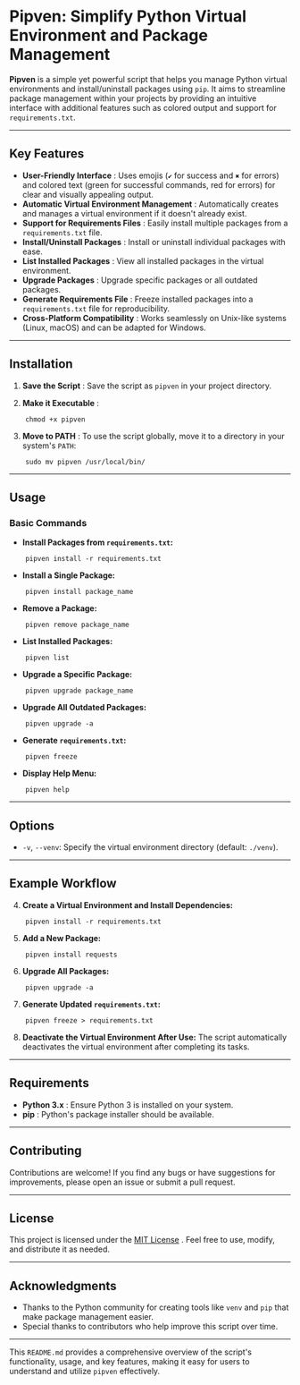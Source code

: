 # Pipven: Simplify Python Virtual Environment and Package Management

**Pipven** is a simple yet powerful script that helps you manage Python virtual environments and install/uninstall packages using `pip`. It aims to streamline package management within your projects by providing an intuitive interface with additional features such as colored output and support for `requirements.txt`.

---

## Key Features

- **User-Friendly Interface** : Uses emojis (`✔` for success and `✖` for errors) and colored text (green for successful commands, red for errors) for clear and visually appealing output.
- **Automatic Virtual Environment Management** : Automatically creates and manages a virtual environment if it doesn't already exist.
- **Support for Requirements Files** : Easily install multiple packages from a `requirements.txt` file.
- **Install/Uninstall Packages** : Install or uninstall individual packages with ease.
- **List Installed Packages** : View all installed packages in the virtual environment.
- **Upgrade Packages** : Upgrade specific packages or all outdated packages.
- **Generate Requirements File** : Freeze installed packages into a `requirements.txt` file for reproducibility.
- **Cross-Platform Compatibility** : Works seamlessly on Unix-like systems (Linux, macOS) and can be adapted for Windows.

---

## Installation

1. **Save the Script** : Save the script as `pipven` in your project directory.
    
2. **Make it Executable** :
    
```
    chmod +x pipven
```
    
3. **Move to PATH** : To use the script globally, move it to a directory in your system's `PATH`:
    
```
    sudo mv pipven /usr/local/bin/
```
    

---

## Usage

### Basic Commands

- **Install Packages from `requirements.txt`:**
    
```
    pipven install -r requirements.txt
```
    
- **Install a Single Package:**
    
```
    pipven install package_name
```
    
- **Remove a Package:**
    
```
    pipven remove package_name
```
    
- **List Installed Packages:**
    
```
    pipven list
```
    
- **Upgrade a Specific Package:**
    
```
    pipven upgrade package_name
```
    
- **Upgrade All Outdated Packages:**
    
```
    pipven upgrade -a
```
    
- **Generate `requirements.txt`:**
    
```
    pipven freeze
```
    
- **Display Help Menu:**
    
```
    pipven help
```
    

---

## Options

- `-v`, `--venv`: Specify the virtual environment directory (default: `./venv`).

---

## Example Workflow

4. **Create a Virtual Environment and Install Dependencies:**
    
```
    pipven install -r requirements.txt
```
    
5. **Add a New Package:**
    
```
    pipven install requests
```
    
6. **Upgrade All Packages:**
    
```
    pipven upgrade -a
```
    
7. **Generate Updated `requirements.txt`:**
    
```
    pipven freeze > requirements.txt
```
    
8. **Deactivate the Virtual Environment After Use:** The script automatically deactivates the virtual environment after completing its tasks.
    

---

## Requirements

- **Python 3.x** : Ensure Python 3 is installed on your system.
- **pip** : Python's package installer should be available.

---

## Contributing

Contributions are welcome! If you find any bugs or have suggestions for improvements, please open an issue or submit a pull request.

---

## License

This project is licensed under the [MIT License](https://github.com/vulnquest58/Pipven/blob/main/LICENSE) . Feel free to use, modify, and distribute it as needed.

---

## Acknowledgments

- Thanks to the Python community for creating tools like `venv` and `pip` that make package management easier.
- Special thanks to contributors who help improve this script over time.

---

This `README.md` provides a comprehensive overview of the script's functionality, usage, and key features, making it easy for users to understand and utilize `pipven` effectively.
